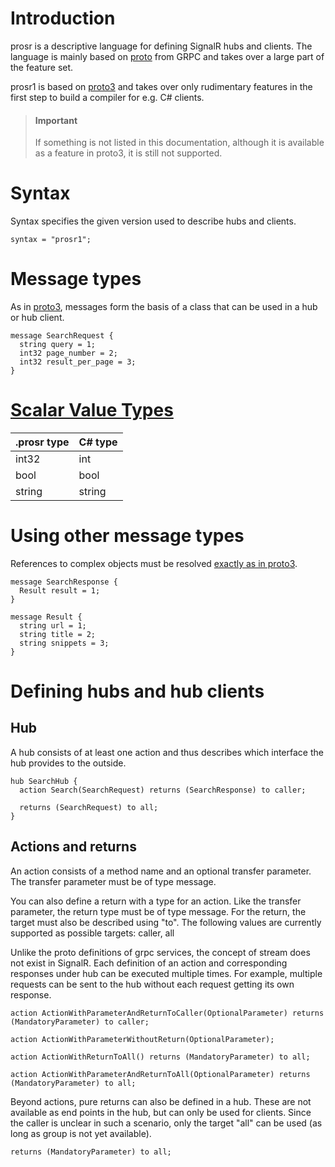 # Introduction
prosr is a descriptive language for defining SignalR hubs and clients. The language is mainly based on [proto](https://developers.google.com/protocol-buffers) from GRPC and takes over a large part of the feature set.

prosr1 is based on [proto3](https://developers.google.com/protocol-buffers/docs/proto3) and takes over only rudimentary features in the first step to build a compiler for e.g. C# clients.

> #### Important
> If something is not listed in this documentation, although it is available as a feature in proto3, it is still not supported.

# Syntax
Syntax specifies the given version used to describe hubs and clients.

```
syntax = "prosr1";
```

# Message types
As in [proto3](https://developers.google.com/protocol-buffers/docs/proto3#simple), messages form the basis of a class that can be used in a hub or hub client.

```
message SearchRequest {
  string query = 1;
  int32 page_number = 2;
  int32 result_per_page = 3;
}
```

# [Scalar Value Types](https://developers.google.com/protocol-buffers/docs/proto3#scalar)
|.prosr type | C# type |
|---|---|
| int32 | int |
| bool | bool |
| string | string |

# Using other message types
References to complex objects must be resolved [exactly as in proto3](https://developers.google.com/protocol-buffers/docs/proto3#other).

```
message SearchResponse {
  Result result = 1;
}

message Result {
  string url = 1;
  string title = 2;
  string snippets = 3;
}
```

# Defining hubs and hub clients
## Hub
A hub consists of at least one action and thus describes which interface the hub provides to the outside.

```
hub SearchHub {
  action Search(SearchRequest) returns (SearchResponse) to caller;

  returns (SearchRequest) to all;
}
```

## Actions and returns
An action consists of a method name and an optional transfer parameter. The transfer parameter must be of type message.

You can also define a return with a type for an action. Like the transfer parameter, the return type must be of type message. For the return, the target must also be described using "to".
The following values are currently supported as possible targets: caller, all

Unlike the proto definitions of grpc services, the concept of stream does not exist in SignalR. Each definition of an action and corresponding responses under hub can be executed multiple times. For example, multiple requests can be sent to the hub without each request getting its own response.

```
action ActionWithParameterAndReturnToCaller(OptionalParameter) returns (MandatoryParameter) to caller;

action ActionWithParameterWithoutReturn(OptionalParameter);

action ActionWithReturnToAll() returns (MandatoryParameter) to all;

action ActionWithParameterAndReturnToAll(OptionalParameter) returns (MandatoryParameter) to all;
```

Beyond actions, pure returns can also be defined in a hub. These are not available as end points in the hub, but can only be used for clients. Since the caller is unclear in such a scenario, only the target "all" can be used (as long as group is not yet available).

```
returns (MandatoryParameter) to all;
```